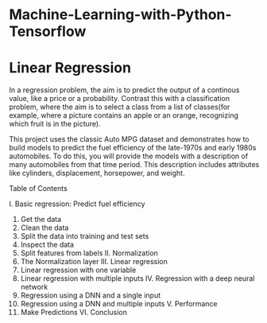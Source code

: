 # Machine-Learning-with-Python-Tensorflow

# Linear Regression

In a regression problem, the aim is to predict the output of a continous value, like a price or a probability. Contrast this with a classification problem, where the aim is to select a class from a list of classes(for example, where a picture contains an apple or an orange, recognizing which fruit is in the picture).

This project uses the classic Auto MPG dataset and demonstrates how to build models to predict the fuel efficiency of the late-1970s and early 1980s automobiles. To do this, you will provide the models with a description of many automobiles from that time period. This description includes attributes like cylinders, displacement, horsepower, and weight.

Table of Contents

I. Basic regression: Predict fuel efficiency
  1) Get the data
  2) Clean the data
  3) Split the data into training and test sets
  4) Inspect the data
  5) Split features from labels
II. Normalization
  1) The Normalization layer
III. Linear regression
  1) Linear regression with one variable
  2) Linear regression with multiple inputs
IV. Regression with a deep neural network
  1) Regression using a DNN and a single input
  2) Regression using a DNN and multiple inputs
V. Performance
  1) Make Predictions
VI. Conclusion
